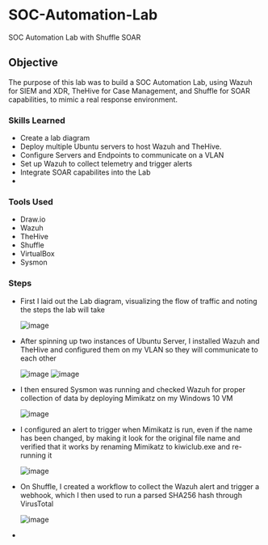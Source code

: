 # SOC-Automation-Lab
SOC Automation Lab with Shuffle SOAR

## Objective
The purpose of this lab was to build a SOC Automation Lab, using Wazuh for SIEM and XDR, TheHive for Case Management, and Shuffle for SOAR capabilities, to mimic a real response environment.
  
### Skills Learned
- Create a lab diagram 
- Deploy multiple Ubuntu servers to host Wazuh and TheHive.
- Configure Servers and Endpoints to communicate on a VLAN
- Set up Wazuh to collect telemetry and trigger alerts
- Integrate SOAR capabilites into the Lab
- 


### Tools Used

- Draw.io
- Wazuh
- TheHive
- Shuffle
- VirtualBox
- Sysmon
  

### Steps

- First I laid out the Lab diagram, visualizing the flow of traffic and noting the steps the lab will take

  ![image](https://github.com/user-attachments/assets/090bde27-860c-40cd-8614-bb93e16001f1)

- After spinning up two instances of Ubuntu Server, I installed Wazuh and TheHive and configured them on my VLAN so they will communicate to each other

  ![image](https://github.com/user-attachments/assets/11abf1f7-0f6d-4a64-8193-2f25167bd976)
  ![image](https://github.com/user-attachments/assets/aeb7534d-d263-4846-bb62-1198d7ce88ee)

- I then ensured Sysmon was running and checked Wazuh for proper collection of data by deploying Mimikatz on my Windows 10 VM

  ![image](https://github.com/user-attachments/assets/d7fff846-9632-4a0f-9229-f0bb4a4dad64)

- I configured an alert to trigger when Mimikatz is run, even if the name has been changed, by making it look for the original file name and verified that it works by renaming Mimikatz to kiwiclub.exe and re-running it

  ![image](https://github.com/user-attachments/assets/869da7c7-7675-4c16-b46b-70d61c1e8150)

- On Shuffle, I created a workflow to collect the Wazuh alert and trigger a webhook, which I then used to run a parsed SHA256 hash through VirusTotal

  ![image](https://github.com/user-attachments/assets/c3de7df0-c2eb-4ec2-bc7a-f9264aa4dc5a)

- 
